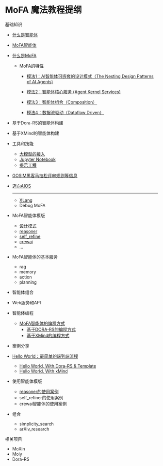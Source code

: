 # MoFA 魔法教程提纲

基础知识

- [什么是智能体](what_is_agent.md)

- [MoFA智能体](what_is_mofa_agent.md)

- [什么是MoFA](what_is_mofa.md)

  - [MoFA的特性](mofa_features.md)

    - [模法1：AI智能体可嵌套的设计模式（The Nesting Design Patterns of AI Agents)](mofa_feature_nesting_design_patterns.md)

    - [模法2：智能体核心服务 (Agent Kernel Services)](mofa_feature_kernel_services.md)

    - [模法3：智能体组合（Composition）](mofa_feature_agent_composition.md)

    - [模法4：数据流驱动（Dataflow Driven）](mofa_feature_data_flow.md)

- 基于Dora-RS的智能体构建

- 基于XMind的智能体构建

- 工具和技能

  - [大模型的接入](llm_interfacing.md) 
  - [Jupyter Notebook](jupyter_notebook.md) 
  - [提示工程](prompt_engineering.md) 

- [GOSIM黑客马拉松评审规则等信息](https://gitcode.com/Gitcode-offical-team/GOSIM/wiki)

- [迈向AIOS](toward_aios.md)

  

  

  

  

  ---------

  

  - [XLang](xlang.md)
  - Debug MoFA

  

- MoFA智能体模版
  - [设计模式](templates/design_patterns.md)
  - [reasoner](templates/reasoner_template.md)
  - [self_refine](templates/self_refine_template.md)
  - [crewai](templates/crewai_template.md)
  - ...

- MoFA智能体的基本服务
  - rag
  - memory
  - action
  - planning

- 智能体组合

- Web服务和API

- 智能体编程
  - [MoFA智能体的编程方式](programming/mofa_programming_methods.md)
    - [基于DORA-RS的编程方式](programming/dora_programming.md)
    - [基于XMind的编程方式](programming/mofa_programming.md)

- 案例分享

- [Hello World：最简单的端到端流程](examples/hello_world.md)
  - [Hello World, With Dora-RS & Template](examples/hello_world_dora.md)
  - [Hello World, With xMind](examples/hello_world_mofa.md)
- 使用智能体模版
  - [reasoner的使用案例](examples/reasoner_example.md)
  - self_refiner的使用案例
  - crewai智能体的使用案例
- 组合
  - simplicity_search
  - arXiv_research

相关项目

- MoXin
- Moly
- Dora-RS

